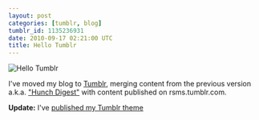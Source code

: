 ```yaml
---
layout: post
categories: [tumblr, blog]
tumblr_id: 1135236931  
date: 2010-09-17 02:21:00 UTC
title: Hello Tumblr
---
```


![Hello Tumblr](http://farm5.static.flickr.com/4091/4997683492_b9ec1aa2d9_o.jpg)

I've moved my blog to [Tumblr](http://www.tumblr.com/), merging content from the previous version a.k.a. ["Hunch Digest"](http://hunch.se/stuff/hunch-digest-blog-archive/) with content published on rsms.tumblr.com.

**Update:** I've [published my Tumblr theme](http://rsms.me/2010/09/17/tumblr-theme.html)